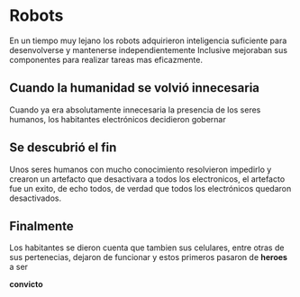 # Robots

En un tiempo muy lejano los robots adquirieron inteligencia suficiente para desenvolverse y mantenerse independientemente
Inclusive mejoraban sus componentes para realizar tareas mas eficazmente.

## Cuando la humanidad se volvió innecesaria

Cuando ya era absolutamente innecesaria la presencia de los seres humanos, los habitantes electrónicos decidieron gobernar


## Se descubrió el fin

Unos seres humanos con mucho conocimiento resolvieron impedirlo y crearon un artefacto que desactivara a todos los electronicos,
el artefacto fue un exito, de echo todos, de verdad que todos los electrónicos quedaron desactivados.

## Finalmente

Los habitantes se dieron cuenta que tambien sus celulares, entre otras de sus pertenecias, dejaron de funcionar
y estos primeros pasaron de **heroes** a ser 

**convicto**
